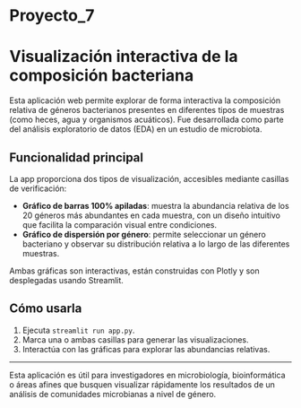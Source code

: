 # Proyecto_7
# Visualización interactiva de la composición bacteriana

Esta aplicación web permite explorar de forma interactiva la composición relativa de géneros bacterianos presentes en diferentes tipos de muestras (como heces, agua y organismos acuáticos). Fue desarrollada como parte del análisis exploratorio de datos (EDA) en un estudio de microbiota.

## Funcionalidad principal

La app proporciona dos tipos de visualización, accesibles mediante casillas de verificación:

- **Gráfico de barras 100% apiladas**: muestra la abundancia relativa de los 20 géneros más abundantes en cada muestra, con un diseño intuitivo que facilita la comparación visual entre condiciones.
- **Gráfico de dispersión por género**: permite seleccionar un género bacteriano y observar su distribución relativa a lo largo de las diferentes muestras.

Ambas gráficas son interactivas, están construidas con Plotly y son desplegadas usando Streamlit.

## Cómo usarla

1. Ejecuta `streamlit run app.py`.
2. Marca una o ambas casillas para generar las visualizaciones.
3. Interactúa con las gráficas para explorar las abundancias relativas.

---

Esta aplicación es útil para investigadores en microbiología, bioinformática o áreas afines que busquen visualizar rápidamente los resultados de un análisis de comunidades microbianas a nivel de género.